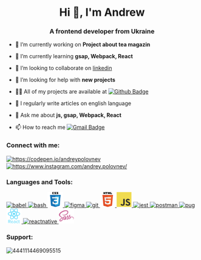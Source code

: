 <h1 align="center">Hi 👋, I'm Andrew</h1>
<h3 align="center">A frontend developer from Ukraine</h3>

- 🔭 I’m currently working on **Project about tea magazin**

- 🌱 I’m currently learning **gsap, Webpack, React**

- 👯 I’m looking to collaborate on [linkedin](https://www.linkedin.com/in/andrew-polovnev-543019224/)

- 🤝 I’m looking for help with **new projects**

- 👨‍💻 All of my projects are available at <a href="https://www.github.com/HITAND/"><img src="https://img.shields.io/badge/-HITAND-grey?style=flat&amp;logo=github&amp;logoColor=white&amp;link=https://github.com/HITAND/" alt="Github Badge" data-canonical-src="https://img.shields.io/badge/-HITAND-grey?style=flat&amp;logo=github&amp;logoColor=white&amp;link=https://github.com/HITAND/" style="max-width: 100%;"></a>

- 📝 I regularly write articles on english language

- 💬 Ask me about **js, gsap, Webpack, React**

- 📫 How to reach me <a href="mailto:polishball.pl12@gmail.com"><img src="https://img.shields.io/badge/-polishball.pl12@gmail.com-c14438?style=flat&amp;logo=Gmail&amp;logoColor=white&amp;link=mailto:polishball.pl12@gmail.com" alt="Gmail Badge" data-canonical-src="https://img.shields.io/badge/-polishball.pl12@gmail.com-c14438?style=flat&amp;logo=Gmail&amp;logoColor=white&amp;link=mailto:polishball.pl12@gmail.com" style="max-width: 100%;"></a>

<h3 align="left">Connect with me:</h3>
<p align="left">
<a href="https://codepen.io/AndreyPolovnev" target="blank"><img align="center" src="https://raw.githubusercontent.com/rahuldkjain/github-profile-readme-generator/master/src/images/icons/Social/codepen.svg" alt="https://codepen.io/andreypolovnev" height="30" width="40" /></a>
<a href="https://instagram.com/https://www.instagram.com/andrey.polovnev/" target="blank"><img align="center" src="https://raw.githubusercontent.com/rahuldkjain/github-profile-readme-generator/master/src/images/icons/Social/instagram.svg" alt="https://www.instagram.com/andrey.polovnev/" height="30" width="40" /></a>
</p>

<h3 align="left">Languages and Tools:</h3>
<p align="left"> <a href="https://babeljs.io/" target="_blank" rel="noreferrer"> <img src="https://www.vectorlogo.zone/logos/babeljs/babeljs-icon.svg" alt="babel" width="40" height="40"/> </a> <a href="https://www.gnu.org/software/bash/" target="_blank" rel="noreferrer"> <img src="https://www.vectorlogo.zone/logos/gnu_bash/gnu_bash-icon.svg" alt="bash" width="40" height="40"/> </a> <a href="https://www.w3schools.com/css/" target="_blank" rel="noreferrer"> <img src="https://raw.githubusercontent.com/devicons/devicon/master/icons/css3/css3-original-wordmark.svg" alt="css3" width="40" height="40"/> </a> <a href="https://www.figma.com/" target="_blank" rel="noreferrer"> <img src="https://www.vectorlogo.zone/logos/figma/figma-icon.svg" alt="figma" width="40" height="40"/> </a> <a href="https://git-scm.com/" target="_blank" rel="noreferrer"> <img src="https://www.vectorlogo.zone/logos/git-scm/git-scm-icon.svg" alt="git" width="40" height="40"/> </a> <a href="https://www.w3.org/html/" target="_blank" rel="noreferrer"> <img src="https://raw.githubusercontent.com/devicons/devicon/master/icons/html5/html5-original-wordmark.svg" alt="html5" width="40" height="40"/> </a> <a href="https://developer.mozilla.org/en-US/docs/Web/JavaScript" target="_blank" rel="noreferrer"> <img src="https://raw.githubusercontent.com/devicons/devicon/master/icons/javascript/javascript-original.svg" alt="javascript" width="40" height="40"/> </a> <a href="https://jestjs.io" target="_blank" rel="noreferrer"> <img src="https://www.vectorlogo.zone/logos/jestjsio/jestjsio-icon.svg" alt="jest" width="40" height="40"/> </a> <a href="https://postman.com" target="_blank" rel="noreferrer"> <img src="https://www.vectorlogo.zone/logos/getpostman/getpostman-icon.svg" alt="postman" width="40" height="40"/> </a> <a href="https://pugjs.org" target="_blank" rel="noreferrer"> <img src="https://cdn.worldvectorlogo.com/logos/pug.svg" alt="pug" width="40" height="40"/> </a> <a href="https://reactjs.org/" target="_blank" rel="noreferrer"> <img src="https://raw.githubusercontent.com/devicons/devicon/master/icons/react/react-original-wordmark.svg" alt="react" width="40" height="40"/> </a> <a href="https://reactnative.dev/" target="_blank" rel="noreferrer"> <img src="https://reactnative.dev/img/header_logo.svg" alt="reactnative" width="40" height="40"/> </a> <a href="https://sass-lang.com" target="_blank" rel="noreferrer"> <img src="https://raw.githubusercontent.com/devicons/devicon/master/icons/sass/sass-original.svg" alt="sass" width="40" height="40"/> </a> </p>

<h3 align="left">Support:</h3>
<p><a href="https://www.buymeacoffee.com/polishballf"> <img align="left" src="https://cdn.buymeacoffee.com/buttons/v2/default-yellow.png" height="50" width="210" alt="4441114469095515" /></a></p><br><br>
